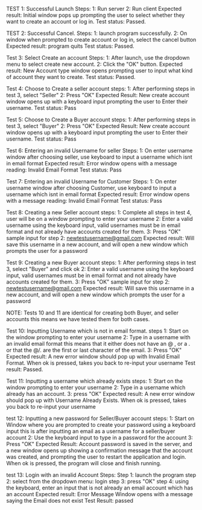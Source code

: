 TEST 1: Successful Launch
Steps:
1: Run server
2: Run client
Expected result: Initial window pops up prompting the user
to select whether they want to create an account or log in.
Test status: Passed.

TEST 2: Successful Cancel.
Steps: 
1: launch program successfully.
2: On window when prompted to create account or log in, 
select the cancel button
Expected result: program quits
Test status: Passed.

Test 3: Select Create an account
Steps:
1: After launch, use the dropdown menu to select create new account.
2: Click the "OK" button.
Expected result: New Account type window opens prompting user
to input what kind of account they want to create.
Test status: Passed.

Test 4: Choose to Create a seller account
steps:
1: After performing steps in test 3, select "Seller"
2: Press "OK"
Expected Result: New create account window opens up with a keyboard input prompting the 
user to Enter their username.
Test status: Pass

Test 5: Choose to Create a Buyer account
steps:
1: After performing steps in test 3, select "Buyer"
2: Press "OK"
Expected Result: New create account window opens up with a keyboard input prompting the
user to Enter their username.
Test status: Pass

Test 6: Entering an invalid Username for seller
Steps:
1: On enter username window after choosing seller, use keyboard to input a username which isnt in email format
Expected result: Error window opens with a message reading: Invalid Email Format
Test status: Pass

Test 7: Entering an invalid Username for Customer
Steps:
1: On enter username window after choosing Customer, use keyboard to input a username which isnt in email format
Expected result: Error window opens with a message reading: Invalid Email Format
Test status: Pass

Test 8: Creating a new Seller account
steps:
1: Complete all steps in test 4, user will be on a window prompting
to enter your username
2: Enter a valid username using the keyboard input, valid usernames must be in 
email format and not already have accounts created for them.
3: Press "OK"
sample input for step 2: newtestusername@gmail.com
Expected result: Will save this username in a new account,
and will open a new window which prompts the user for a password

Test 9: Creating a new Buyer account
steps:
1: After performing steps in test 3, select "Buyer" and click ok
2: Enter a valid username using the keyboard input, valid usernames must be in
email format and not already have accounts created for them.
3: Press "OK"
sample input for step 2: newtestusername@gmail.com
Expected result: Will save this username in a new account,
and will open a new window which prompts the user for a password

NOTE: Tests 10 and 11 are identical for creating both Buyer, and seller accounts
this means we have tested them for both cases.

Test 10: Inputting Username which is not in email format.
steps
1: Start on the window prompting to enter your username
2: Type in a username with an invalid email format
this means that it either does not have an @ , or a .
or that the @/. are the first or last character of the email.
3: Press "OK"
Expected result: A new error window should pop up with Invalid Email Format.
When ok is pressed, takes you back to re-input your username
Test result: Passed.

Test 11: Inputting a username which already exists
steps:
1: Start on the window prompting to enter your username
2: Type in a username which already has an account.
3: press "OK"
Expected result: A new error window should pop up with Username Already Exists.
When ok is pressed, takes you back to re-input your username

test 12: Inputting a new password for Seller/Buyer account
steps:
1: Start on Window where you are prompted to create your password using a keyboard input
this is after inputting an email as a username for a seller/buyer account
2: Use the keyboard input to type in a password for the account
3: Press "OK"
Expected Result: Account password is saved in the server, and a new window opens up
showing a confirmation message that the account was created, and prompting the user to
restart the application and login. When ok is pressed, the program will close and finish running.

test 13: Login with an invalid Account
Steps:
Step 1: launch the program
step 2: select from the dropdown menu: login
step 3: press "OK"
step 4: using the keyboard, enter an input that is not already an email
account which has an account
Expected result: Error Message Window opens with a message saying the Email does not exist
Test Result: passed





